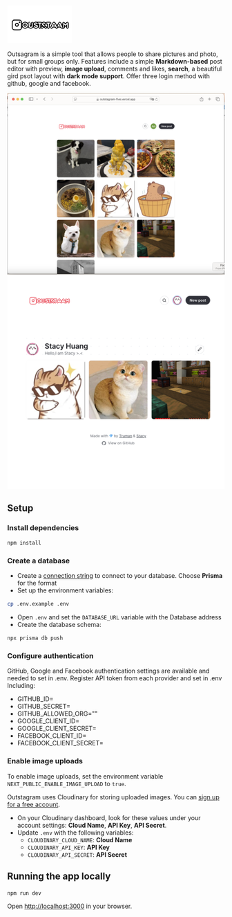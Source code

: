 <img src="public/images/logo.svg" width="150" />

Outsagram is a simple tool that allows people to share pictures and photo, but for small groups only. Features include a simple **Markdown-based** post editor with preview, **image upload**, comments and likes, **search**, a beautiful gird psot layout with **dark mode support**. Offer three login method with github, google and facebook.

<img src="public/images/screenshot.png" width="690" />

<img src="public/images/screenshot1.png" width="690" />

## Setup

### Install dependencies

```bash
npm install
```

### Create a database

- Create a [connection string](https://planetscale.com/docs/concepts/connection-strings#creating-a-password) to connect to your database. Choose **Prisma** for the format
- Set up the environment variables:

```bash
cp .env.example .env
```

- Open `.env` and set the `DATABASE_URL` variable with the Database address
- Create the database schema:

```bash
npx prisma db push
```

### Configure authentication

GitHub, Google and Facebook authentication settings are available and needed to set in .env.
Register API token from each provider and set in .env
Including:
- GITHUB_ID=
- GITHUB_SECRET=
- GITHUB_ALLOWED_ORG=""
- GOOGLE_CLIENT_ID=
- GOOGLE_CLIENT_SECRET=
- FACEBOOK_CLIENT_ID=
- FACEBOOK_CLIENT_SECRET=



### Enable image uploads

To enable image uploads, set the environment variable `NEXT_PUBLIC_ENABLE_IMAGE_UPLOAD` to `true`.

Outstagram uses Cloudinary for storing uploaded images. You can [sign up for a free account](https://cloudinary.com/users/register/free).

- On your Cloudinary dashboard, look for these values under your account settings: **Cloud Name**, **API Key**, **API Secret**.
- Update `.env` with the following variables:
  - `CLOUDINARY_CLOUD_NAME`: **Cloud Name**
  - `CLOUDINARY_API_KEY`: **API Key**
  - `CLOUDINARY_API_SECRET`: **API Secret**

## Running the app locally

```bash
npm run dev
```

Open [http://localhost:3000](http://localhost:3000) in your browser.
